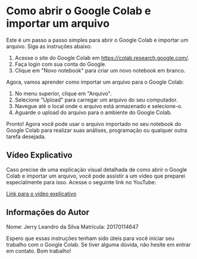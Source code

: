 # Como abrir o Google Colab e importar um arquivo

Este é um passo a passo simples para abrir o Google Colab e importar um arquivo. Siga as instruções abaixo:

1. Acesse o site do Google Colab em https://colab.research.google.com/.
2. Faça login com sua conta do Google.
3. Clique em "Novo notebook" para criar um novo notebook em branco.

Agora, vamos aprender como importar um arquivo para o Google Colab:

1. No menu superior, clique em "Arquivo".
2. Selecione "Upload" para carregar um arquivo do seu computador.
3. Navegue até o local onde o arquivo está armazenado e selecione-o.
4. Aguarde o upload do arquivo para o ambiente do Google Colab.

Pronto! Agora você pode usar o arquivo importado no seu notebook do Google Colab para realizar suas análises, programação ou qualquer outra tarefa desejada.

## Vídeo Explicativo

Caso precise de uma explicação visual detalhada de como abrir o Google Colab e importar um arquivo, você pode assistir a um vídeo que preparei especialmente para isso. Acesse o seguinte link no YouTube:

[Link para o vídeo explicativo](https://www.youtube.com/watch?v=AxzhVGyPb_Y&ab_channel=JerryLeandro)

## Informações do Autor

Nome: Jerry Leandro da Silva
Matrícula: 20170114647

Espero que essas instruções tenham sido úteis para você iniciar seu trabalho com o Google Colab. Se tiver alguma dúvida, não hesite em entrar em contato. Bom trabalho!
